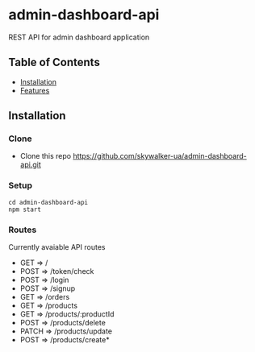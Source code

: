 # admin-dashboard-api
REST API for admin dashboard application

## Table of Contents

- [Installation](#installation)
- [Features](#features)

## Installation

### Clone

- Clone this repo https://github.com/skywalker-ua/admin-dashboard-api.git

### Setup

```shell
cd admin-dashboard-api
npm start
```

### Routes

Currently avaiable API routes

- GET => /
- POST => /token/check
- POST => /login 
- POST => /signup
- GET => /orders
- GET => /products
- GET => /products/:productId
- POST => /products/delete
- PATCH => /products/update
- POST => /products/create*
